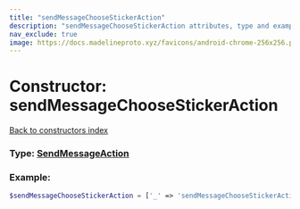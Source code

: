 ```yaml
---
title: "sendMessageChooseStickerAction"
description: "sendMessageChooseStickerAction attributes, type and example"
nav_exclude: true
image: https://docs.madelineproto.xyz/favicons/android-chrome-256x256.png
---
```

# Constructor: sendMessageChooseStickerAction  
[Back to constructors index](/API_docs/constructors/index.md)






### Type: [SendMessageAction](/API_docs/types/SendMessageAction.md)


### Example:

```php
$sendMessageChooseStickerAction = ['_' => 'sendMessageChooseStickerAction'];
```  
